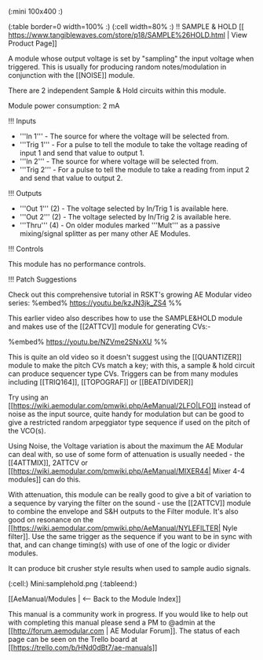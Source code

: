 (:mini 100x400 :)

(:table border=0 width=100% :)
(:cell width=80% :) 
!! SAMPLE & HOLD
[[ https://www.tangiblewaves.com/store/p18/SAMPLE%26HOLD.html | View Product Page]]

A module whose output voltage is set by "sampling" the input voltage when triggered. This is usually for producing random notes/modulation in conjunction with the [[NOISE]] module.

There are 2 independent Sample & Hold circuits within this module.

Module power consumption: 2 mA

!!! Inputs

* '''In 1''' - The source for where the voltage will be selected from.
* '''Trig 1''' - For a pulse to tell the module to take the voltage reading of input 1 and send that value to output 1.
* '''In 2''' - The source for where voltage will be selected from.
* '''Trig 2''' - For a pulse to tell the module to take a reading from input 2 and send that value to output 2.

!!! Outputs

* '''Out 1''' (2) - The voltage selected by In/Trig 1 is available here.
* '''Out 2''' (2) - The voltage selected by In/Trig 2 is available here.
* '''Thru''' (4) - On older modules marked '''Mult''' as a passive mixing/signal splitter as per many other AE Modules. 



!!! Controls

This module has no performance controls.

!!! Patch Suggestions

Check out this comprehensive tutorial in RSKT's growing AE Modular video series:
%embed% https://youtu.be/kzJN3jk_ZS4 %%

This earlier video also describes how to use the SAMPLE&HOLD module and makes use of the [[2ATTCV]] module for generating CVs:- 

%embed% https://youtu.be/NZVme2SNxXU %%

This is quite an old video so it doesn't suggest using the [[QUANTIZER]] module to make the pitch CVs match a key; with this, a sample & hold circuit can produce sequencer type CVs. Triggers can be from many modules including [[TRIQ164]], [[TOPOGRAF]] or [[BEATDIVIDER]]

Try using an [[https://wiki.aemodular.com/pmwiki.php/AeManual/2LFO|LFO]] instead of noise as the input source,  quite handy for modulation but can be good to give a restricted random arpeggiator type sequence if used on the pitch of the VCO(s).

Using Noise, the Voltage variation is about the maximum the AE Modular can deal with, so use of some form of attenuation is usually needed  - the [[4ATTMIX]], 2ATTCV or [[https://wiki.aemodular.com/pmwiki.php/AeManual/MIXER44| Mixer 4-4 modules]] can do this.

With attenuation, this module can be really good to give a bit of variation to a sequence by varying the filter on the sound - use the [[2ATTCV]] module to combine the envelope and S&H outputs to the Filter module. It's also good on resonance on the [[https://wiki.aemodular.com/pmwiki.php/AeManual/NYLEFILTER| Nyle filter]]. Use the same trigger as the sequence if you want to be in sync with that, and can change timing(s) with use of one of the logic or divider modules.

It can produce bit crusher style results when used to sample audio signals.


(:cell:) Mini:samplehold.png
(:tableend:)

[[AeManual/Modules | <-- Back to the Module Index]]

This manual is a community work in progress. If you would like to help out with completing this manual please send a PM to @admin at the [[http://forum.aemodular.com | AE Modular Forum]].  The status of each page can be seen on the Trello board at [[https://trello.com/b/HNd0dBt7/ae-manuals]]